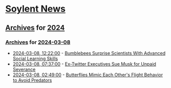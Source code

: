 # [Soylent News](../../../README.md)

## [Archives](../../index.md) for [2024](../index.md)

### [Archives](../../index.md) for [2024-03-08](index.md)

* [2024-03-08, 12:22:00](https://soylentnews.org/article.pl?sid=24/03/07/206237&from=rss) - [Bumblebees Surprise Scientists With Advanced Social Learning Skills](https://soylentnews.org/article.pl?sid=24/03/07/206237&from=rss)
* [2024-03-08, 07:37:00](https://soylentnews.org/article.pl?sid=24/03/07/118201&from=rss) - [Ex-Twitter Executives Sue Musk for Unpaid Severance](https://soylentnews.org/article.pl?sid=24/03/07/118201&from=rss)
* [2024-03-08, 02:49:00](https://soylentnews.org/article.pl?sid=24/03/07/0248201&from=rss) - [Butterflies Mimic Each Other's Flight Behavior to Avoid Predators](https://soylentnews.org/article.pl?sid=24/03/07/0248201&from=rss)

